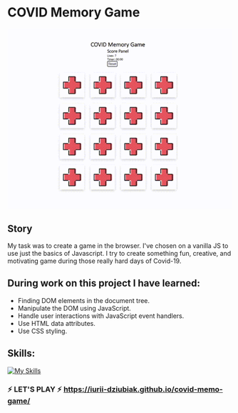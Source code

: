 # COVID Memory Game

![](readme_image.gif)

## Story
My task was to create a game in the browser. 
I've chosen on a vanilla JS to use just the basics of Javascript.
I try to create something fun, creative, and motivating game during those 
really hard days of Covid-19.

## During work on this project I have learned:
- Finding DOM elements in the document tree.
- Manipulate the DOM using JavaScript.
- Handle user interactions with JavaScript event handlers.
- Use HTML data attributes.
- Use CSS styling.

## Skills:
[![My Skills](https://skills.thijs.gg/icons?i=js,html,css,git&theme=light)](https://skills.thijs.gg)

### ⚡ LET'S PLAY ⚡ https://iurii-dziubiak.github.io/covid-memo-game/
